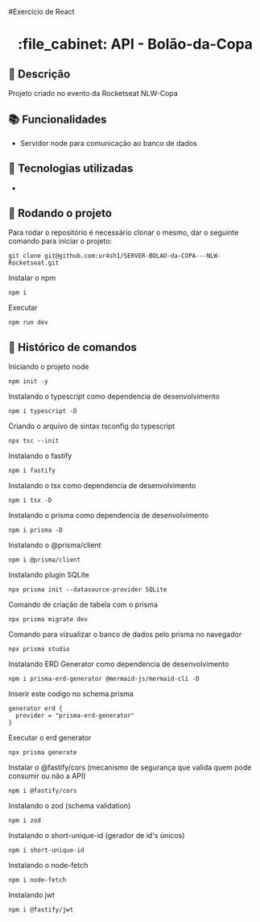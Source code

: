 #Exercício de React
<h1 align="center">:file_cabinet: API - Bolão-da-Copa</h1>

## :memo: Descrição
Projeto criado no evento da Rocketseat NLW-Copa

## :books: Funcionalidades
* Servidor node para comunicação ao banco de dados

## :wrench: Tecnologias utilizadas
* 

## :rocket: Rodando o projeto
Para rodar o repositório é necessário clonar o mesmo, dar o seguinte comando para iniciar o projeto:
```
git clone git@github.com:ur4sh1/SERVER-BOLAO-da-COPA---NLW-Rocketseat.git
```
Instalar o npm
```
npm i
```
Executar
```
npm run dev
```

## :wrench: Histórico de comandos

Iniciando o projeto node
```
npm init -y
```
Instalando o typescript como dependencia de desenvolvimento
```
npm i typescript -D
```
Criando o arquivo de sintax tsconfig do typescript
```
npx tsc --init
```
Instalando o fastify
```
npm i fastify
```
Instalando o tsx como dependencia de desenvolvimento
```
npm i tsx -D
```
Instalando o prisma como dependencia de desenvolvimento
```
npm i prisma -D
```
Instalando o @prisma/client
```
npm i @prisma/client
```
Instalando plugin SQLite
```
npx prisma init --datasource-provider SQLite
```
Comando de criação de tabela com o prisma
```
npx prisma migrate dev
```
Comando para vizualizar o banco de dados pelo prisma no navegador
```
npx prisma studio
```
Instalando ERD Generator como dependencia de desenvolvimento
```
npm i prisma-erd-generator @mermaid-js/mermaid-cli -D
```
Inserir este codigo no schema.prisma
```
generator erd {
  provider = "prisma-erd-generator"
}
```
Executar o erd generator
```
npx prisma generate
```
Instalar o @fastify/cors (mecanismo de segurança que valida quem pode consumir ou não a API)
```
npm i @fastify/cors
```
Instalando o zod (schema validation)
```
npm i zod
```
Instalando o short-unique-id (gerador de id's únicos)
```
npm i short-unique-id
```
Instalando o node-fetch
```
npm i node-fetch
```
Instalando jwt
```
npm i @fastify/jwt
```